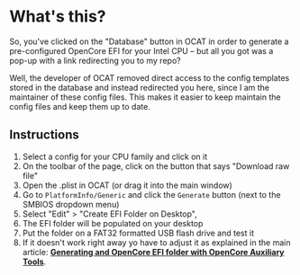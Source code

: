 # What's this?

So, you've clicked on the "Database" button in OCAT in order to generate a pre-configured OpenCore EFI for your Intel CPU – but all you got was a pop-up with a link redirecting you to my repo?

Well, the developer of OCAT removed direct access to the config templates stored in the database and instead redirected you here, since I am the maintainer of these config files. This makes it easier to keep maintain the config files and keep them up to date.

## Instructions

1. Select a config for your CPU family and click on it
2. On the toolbar of the page, click on the button that says "Download raw file"
3. Open the .plist in OCAT (or drag it into the main window)
4. Go to `PlatformInfo/Generic` and click the `Generate` button (next to the SMBIOS dropdown menu)
5. Select "Edit" > "Create EFI Folder on Desktop",
6. The EFI folder will be populated on your desktop
7. Put the folder on a FAT32 formatted USB flash drive and test it
8. If it doesn't work right away yo have to adjust it as explained in the main article: [**Generating and OpenCore EFI folder with OpenCore Auxiliary Tools**](https://github.com/5T33Z0/OC-Little-Translated/tree/main/F_Desktop_EFIs).



